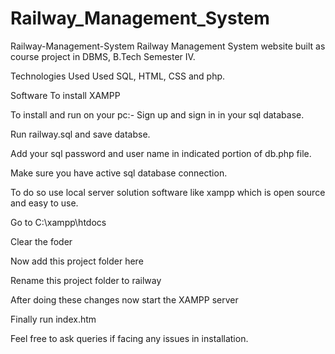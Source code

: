 # Railway_Management_System
Railway-Management-System
Railway Management System website built as course project in DBMS, B.Tech Semester IV.

Technologies Used
Used SQL, HTML, CSS and php.

Software To install
XAMPP

To install and run on your pc:-
Sign up and sign in in your sql database.

Run railway.sql and save databse.

Add your sql password and user name in indicated portion of db.php file.

Make sure you have active sql database connection.

To do so use local server solution software like xampp which is open source and easy to use.

Go to C:\xampp\htdocs

Clear the foder

Now add this project folder here

Rename this project folder to railway

After doing these changes now start the XAMPP server

Finally run index.htm

Feel free to ask queries if facing any issues in installation.

